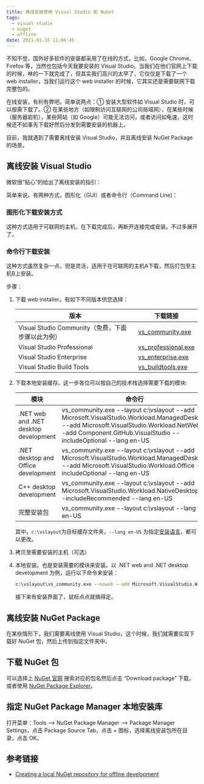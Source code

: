 ```yaml
---
title: 离线安装使用 Visual Studio 和 NuGet
tags:
  - visual studio
  - nuget
  - offline
date: 2021-01-15 11:04:45
---
```


不知不觉，国外好多软件的安装都采用了在线的方式，比如，Google Chrome、Firefox 等，当然也包括今天我要安装的 Visual Studio。当我们在他们官网上下载的时候，咻的一下就完成了，但其实我们高兴的太早了，它仅仅是下载了一个 web installer，当我们运行这个 web installer 的时候，它其实还是需要联网下载完整包的。

在线安装，有利有弊吧。简单说两点：① 安装大型软件如 Visual Studio 时，可以按需下载了。② 在某些地方（如限制访问互联网的公司局域网），在某些时候（服务器宕机），某些网站（如 Google）可能无法访问，或者访问如龟速，这时候还不如事先下载好然后分发到需要安装的机器上。

目前，我就遇到了需要离线安装 Visual Studio，并且离线安装 NuGet Package 的场景。

## 离线安装 Visual Studio

微软很“贴心”的给出了离线安装的指引[<fa-link/>](https://docs.microsoft.com/en-us/visualstudio/install/create-an-offline-installation-of-visual-studio?view=vs-2019)：

简单来说，有两种方式，图形化（GUI）或者命令行（Command Line)：

### 图形化下载安装方式

这种方式适用于可联网的主机，在下载完成后，再断开连接完成安装。不过多展开了。

### 命令行下载安装

这种方式虽然复杂一点，但是灵活，适用于在可联网的主机A下载，然后打包至主机B上安装。

步骤：

1. 下载 web installer。有如下不同版本供您选择：
   
    |版本|下载链接|
    |-----|-----|
    |Visual Studio Community（免费，下面步骤以此为例）|[vs_community.exe](https://visualstudio.microsoft.com/thank-you-downloading-visual-studio/?sku=community&rel=16&utm_medium=microsoft&utm_source=docs.microsoft.com&utm_campaign=offline+install&utm_content=download+vs2019)|    
    |Visual Studio Professional|[vs_professional.exe](https://visualstudio.microsoft.com/thank-you-downloading-visual-studio/?sku=professional&rel=16&utm_medium=microsoft&utm_source=docs.microsoft.com&utm_campaign=offline+install&utm_content=download+vs2019)|
    |Visual Studio Enterprise|[vs_enterprise.exe](https://visualstudio.microsoft.com/thank-you-downloading-visual-studio/?sku=enterprise&rel=16&utm_medium=microsoft&utm_source=docs.microsoft.com&utm_campaign=offline+install&utm_content=download+vs2019)|
    |Visual Studio Build Tools|[vs_buildtools.exe](https://visualstudio.microsoft.com/thank-you-downloading-visual-studio/?sku=buildtools&rel=16&utm_medium=microsoft&utm_source=docs.microsoft.com&utm_campaign=offline+install&utm_content=download+vs2019)|

2. 下载本地安装缓存。这一步各位可以按自己的技术栈选择需要下载的模块:
   
    |模块|命令行|
    |-----|-----|
    |.NET web and .NET desktop development|vs_community.exe --layout c:\vslayout --add Microsoft.VisualStudio.Workload.ManagedDesktop --add Microsoft.VisualStudio.Workload.NetWeb --add Component.GitHub.VisualStudio --includeOptional --lang en-US|    
    |.NET desktop and Office development|vs_community.exe --layout c:\vslayout --add Microsoft.VisualStudio.Workload.ManagedDesktop --add Microsoft.VisualStudio.Workload.Office --includeOptional --lang en-US|
    |C++ desktop development|vs_community.exe --layout c:\vslayout --add Microsoft.VisualStudio.Workload.NativeDesktop --includeRecommended --lang en-US|
    |完整安装包|vs_community.exe --layout c:\vslayout --lang en-US|

    其中，`c:\vslayout`为目标缓存文件夹，`--lang en-US` 为指定[安装语言](https://docs.microsoft.com/en-us/visualstudio/install/create-an-offline-installation-of-visual-studio?view=vs-2019#list-of-language-locales)，都可以更改。

3. 拷贝至需要安装的主机（可选）
   
4. 本地安装。也是安装需要的模块来安装。以 .NET web and .NET desktop development 为例，运行以下命令来安装：
   
    ``` bat
    c:\vslayout\vs_community.exe --noweb --add Microsoft.VisualStudio.Workload.ManagedDesktop --add Microsoft.VisualStudio.Workload.NetWeb --add Component.GitHub.VisualStudio --includeOptional
    ```

   接下来有安装界面了，鼠标点点就搞得定。
   
## 离线安装 NuGet Package

在某些情形下，我们需要离线使用 Visual Studio，这个时候，我们就需要实现下载好 NuGet 包，然后上传到指定文件夹中。

## 下载 NuGet 包

可以选择上 [NuGet 官网](https://www.nuget.org/) 搜索对应的包名然后点击 “Download package” 下载，或者使用 [NuGet Package Explorer](https://github.com/NuGetPackageExplorer/NuGetPackageExplorer)。

## 指定 NuGet Package Manager 本地安装库 [<fa-link/>](https://social.technet.microsoft.com/wiki/contents/articles/25127.nuget-offline-package.aspx)

打开菜单：Tools --> NuGet Package Manager --> Package Manager Settings，点击 Package Source Tab，点击 + 图标，选择离线安装包所在目录，点击 OK。

## 参考链接

- [Creating a local NuGet repository for offline development](https://www.codurance.com/publications/2015/05/04/creating-a-local-nuget-repository)
